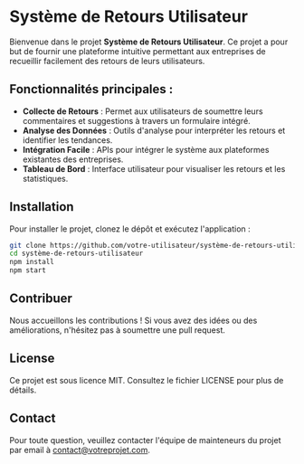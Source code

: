 # Système de Retours Utilisateur

Bienvenue dans le projet **Système de Retours Utilisateur**. Ce projet a pour but de fournir une plateforme intuitive permettant aux entreprises de recueillir facilement des retours de leurs utilisateurs.

## Fonctionnalités principales :
- **Collecte de Retours** : Permet aux utilisateurs de soumettre leurs commentaires et suggestions à travers un formulaire intégré.
- **Analyse des Données** : Outils d'analyse pour interpréter les retours et identifier les tendances.
- **Intégration Facile** : APIs pour intégrer le système aux plateformes existantes des entreprises.
- **Tableau de Bord** : Interface utilisateur pour visualiser les retours et les statistiques.

## Installation
Pour installer le projet, clonez le dépôt et exécutez l'application :
```bash
git clone https://github.com/votre-utilisateur/système-de-retours-utilisateur.git
cd système-de-retours-utilisateur
npm install
npm start
```

## Contribuer
Nous accueillons les contributions ! Si vous avez des idées ou des améliorations, n'hésitez pas à soumettre une pull request.

## License
Ce projet est sous licence MIT. Consultez le fichier LICENSE pour plus de détails.

## Contact
Pour toute question, veuillez contacter l'équipe de mainteneurs du projet par email à contact@votreprojet.com.
